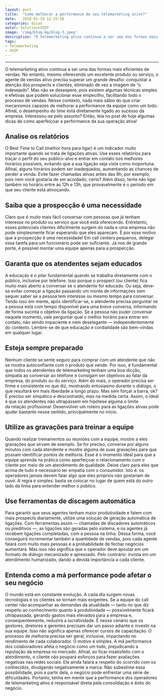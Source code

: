 ```yaml
---
layout: post
title:  "Como melhorar a performance do seu telemarketing ativo?"
date:   2018-01-18 12:25:58
categories: dicas
autor: SolutionsVOIP
image: '/img/blog-bg/blog-3.jpeg'
description: "O telemarketing ativo continua a ser uma das formas mais eficientes de vendas."
tags:
- Telemarketing
- VOIP
---
```

---

O telemarketing ativo continua a ser uma das formas mais eficientes de vendas. No entanto, mesmo oferecendo um excelente produto ou serviço, o agente de vendas ativo precisa superar um grande desafio: conquistar a atenção dos prospects e clientes, eliminado de vez a imagem de “o indesejado”.
Mas não se desespere, pois existem algumas técnicas simples e efetivas que podem solucionar esse empecilho, facilitando todo o processo de vendas.
Nesse contexto, nada mais sábio do que criar mecanismos capazes de melhorar a performance da equipe como um todo. Afinal, o desempenho do time está diretamente ligado ao sucesso da empresa.
Interessou-se pelo assunto? Então, leia no post de hoje algumas dicas de como aperfeiçoar a performance da sua operação ativa!

## Analise os relatórios

O Best Time to Call (melhor hora para ligar) é um indicador muito importante quando se trata de ligações ativas. Use esses relatórios para traçar o perfil do seu público-alvo e entrar em contato nos melhores horários possíveis, evitando que a sua ligação seja vista como inoportuna.
Afinal, alguns horários podem ser inadequados, aumentando as chances de perder a venda. Evite fazer chamadas ativas antes das 9h, por exemplo, pois nem você gostaria de ser acordado, certo? Além disso, tente não ligar também no horário entre as 12h e 13h, que provavelmente é o período em que seu cliente está almoçando.

## Saiba que a prospecção é uma necessidade

Claro que é muito mais fácil conversar com pessoas que já tenham interesse no produto ou serviço que você está oferecendo.
Entretanto, esses potenciais clientes dificilmente surgem do nada e uma empresa não pode simplesmente ficar esperando que eles apareçam. É por esse motivo que a prospecção é uma necessidade!
Em call centers pequenos, delegar essa tarefa para um funcionário pode ser suficiente. Já nos de grande porte, é possível montar uma equipe apenas para a prospecção.

## Garanta que os atendentes sejam educados

A educação é o pilar fundamental quando se trabalha diretamente com o público, inclusive por telefone. Isso porque o prospect (ou cliente) fica muito mais aberto a conversar se o atendente for educado.
Ou seja, deve-se evitar começar a ligação passando um monte de informações sem sequer saber se a pessoa tem interesse ou mesmo tempo para conversar. Tendo isso em mente, após identificar-se, o atendente precisa perguntar se a pessoa está com tempo disponível para uma breve conversa, informando de forma sucinta o objetivo da ligação.
Se a pessoa não puder conversar naquele momento, vale perguntar qual o melhor horário para entrar em contato, não sendo impaciente e nem deselegante — independentemente do contexto. Lembre-se de que educação e cordialidade são bem-vindas em qualquer lugar.

## Esteja sempre preparado

Nenhum cliente se sente seguro para comprar com um atendente que não se mostra autoconfiante com o produto que vende.
Por isso, é fundamental que todos os atendentes de telemarketing tenham uma boa dicção, simpatia ao conversar ao telefone e consigam ser objetivos ao falar da empresa, do produto ou do serviço.
Além do mais, o operador precisa ser firme e consistente no que diz, mostrando entusiasmo durante o diálogo, o que resultará em mais liberdade a longo prazo. Mas sem forçar a barra, ok?
É preciso ser simpático e descontraído, mas na medida certa. Assim, o ideal é que os atendentes não ultrapassem em hipótese alguma o limite da relação profissional. Desenvolver um roteiro para as ligações ativas pode ajudar bastante nesse sentido, principalmente no início.

## Utilize as gravações para treinar a equipe

Quando realizar treinamentos ou reuniões com a equipe, mostre a eles gravações que sirvam de exemplo. Se for preciso, converse por alguns minutos com cada atendente e mostre alguma de suas gravações para que possam identificar pontos de melhoria.
Esse é o momento ideal para que a equipe aprenda na prática como aperfeiçoar o relacionamento com o cliente por meio de um atendimento de qualidade.
Deixe claro para eles que acima de tudo é necessário ter empatia com o consumidor. Isto é: os operadores jamais devem falar algo que eles próprios não gostariam de ouvir. A regra é simples: basta se colocar no lugar de quem está do outro lado da linha para entender melhor o público.

## Use ferramentas de discagem automática

Para garantir que seus agentes tenham maior produtividade e falem com mais prospects diariamente, utilize uma solução de geração automática de ligações. Com ferramentas assim — chamadas de discadores automáticos ou preditivos —, as ligações são geradas pelo sistema, e os agentes já recebem ligações completadas, com a pessoa na linha.
Dessa forma, você conseguirá incrementar também a quantidade de vendas, pois cada agente falará com muito mais pessoas e a probabilidade de fechar negócios aumentará.
Mas isso não significa que o operador deve apostar em um formato de diálogo mecanizado e apressado. Pelo contrário: invista em um atendimento humanizado, dando a devida importância a cada cliente.

## Entenda como a má performance pode afetar o seu negócio

O mundo está em constante evolução. A cada dia surgem novas tecnologias e os clientes se tornam mais exigentes. Se a equipe do call center não acompanhar as demandas da atualidade — tanto no que diz respeito ao conhecimento quanto à produtividade — possivelmente ficará ultrapassada, gerando gastos mais elevados para a empresa e, consequentemente, reduzirá a lucratividade.
É nesse cenário que os gestores, diretores e gerentes precisam dar um passo adiante e investir na sua equipe. Isso não significa apenas oferecer cursos de capacitação. O processo de melhoria precisa ser geral, inclusive, impactando no rendimento de cada colaborador.
O motivo é simples. A má performance dos colaboradores afeta o negócio como um todo, prejudicando a reputação da empresa no mercado. Afinal, ao ficar insatisfeito com o atendimento, o cliente não poupará esforços para fazer avaliações negativas nas redes sociais. Ele ainda falará a respeito do ocorrido com os conhecidos, divulgando negativamente a marca.
Não subestime essa possibilidade, pois a partir dela, o negócio pode enfrentar uma série de dificuldades. Portanto, tenha em mente que a performance dos operadores de telemarketing ativo é responsável direta pela consolidação e êxito do negócio.